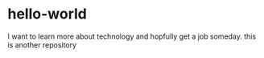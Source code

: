 # hello-world
I want to learn more about technology and hopfully get a job someday.
this is another repository
